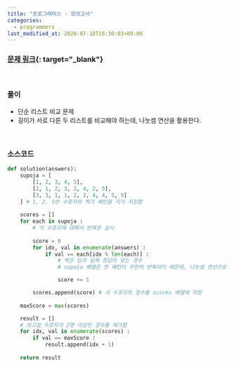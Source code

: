 ```yaml
---
title: "프로그래머스 - 모의고사"
categories: 
  - programmers
last_modified_at: 2020-07-18T18:30:03+09:00
---
```


### [<u>문제 링크</u>](https://programmers.co.kr/learn/courses/30/lessons/42840){: target="_blank"}
<br/>

### 풀이
- 단순 리스트 비교 문제
- 길이가 서로 다른 두 리스트를 비교해야 하는데, 나눗셈 연산을 활용한다.

<br/>

### 소스코드
```python
def solution(answers):
    supoja = [
        [1, 2, 3, 4, 5],
        [2, 1, 2, 3, 2, 4, 2, 5],
        [3, 3, 1, 1, 2, 2, 4, 4, 5, 5]
    ] # 1, 2, 3번 수포자의 찍기 패턴을 각각 저장함
    
    scores = []
    for each in supoja :
        # 각 수포자에 대해서 반복문 실시
        
        score = 0
        for idx, val in enumerate(answers) :
            if val == each[idx % len(each)] :
                # 찍은 답과 실제 정답이 맞는 경우
                # supoja 배열은 한 패턴이 무한히 반복되기 때문에, 나눗셈 연산으로 인덱스를 지정해준다.

                score += 1

        scores.append(score) # 각 수포자의 점수를 scores 배열에 저장
    
    maxScore = max(scores)

    result = []
    # 최고점 수포자가 2명 이상인 경우를 체크함
    for idx, val in enumerate(scores) :
        if val == maxScore :
            result.append(idx + 1)
    
    return result
```